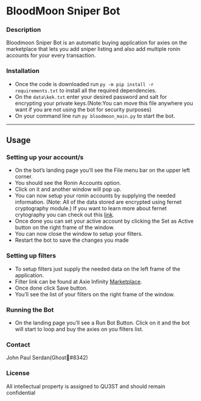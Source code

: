 # BloodMoon Sniper Bot

### Description

Bloodmoon Sniper Bot is an automatic buying application for axies on the marketplace that lets you add
sniper listing and also add multiple ronin accounts for your every transaction.

### Installation

- Once the code is downloaded run `py -m pip install -r requirements.txt` to install all the required dependencies.
- On the `data\kek.txt` enter your desired password and salt for encrypting your private keys.(Note:You can move this file anywhere you want if you are not using the bot for security purposes)
- On your command line run `py bloodmoon_main.py` to start the bot.

---

## Usage

### Setting up your account/s

- On the bot’s landing page you’ll see the File menu bar on the upper left corner.
- You should see the Ronin Accounts option.
- Click on it and another window will pop up.
- You can now setup your ronin accounts by supplying the needed information.
(Note: All of the data stored are encrypted using fernet cryptography module.)
If you want to learn more about fernet crytography you can check out this [link](https://cryptography.io/en/latest/fernet/).
- Once done you can set your active account by clicking the Set as Active button on the right frame of the window.
- You can now close the window to setup your filters.
- Restart the bot to save the changes you made

### Setting up filters

- To setup filters just supply the needed data on the left frame of the application.
- Filter link can be found at Axie Infinity [Marketplace](https://app.axieinfinity.com/marketplace/axies/).
- Once done click Save button.
- You’ll see the list of your filters on the right frame of the window.

### Running the Bot

- On the landing page you’ll see a Run Bot Button. Click on it and the bot will start to loop and buy the axies on you filters list.

### Contact

John Paul Serdan(Ghost🤖#8342)

### License

All intellectual property is assigned to QU3ST and should remain confidential
